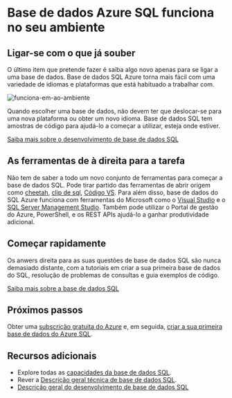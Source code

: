 <properties
   pageTitle="Base de dados Azure SQL funciona no seu ambiente"
   description="Saiba como base de dados SQL ajuda a, protege e protege"
   keywords=""
   services="sql-database"
   documentationCenter=""
   authors="CarlRabeler"
   manager="jhubbard"
   editor=""/>

<tags
   ms.service="sql-database"
   ms.devlang="NA"
   ms.topic="article"
   ms.tgt_pltfrm="NA"
   ms.workload="data-management"
   ms.date="10/13/2016"
   ms.author="carlrab"/>

# <a name="azure-sql-database-works-in-your-environment"></a>Base de dados Azure SQL funciona no seu ambiente

## <a name="connect-with-what-you-already-know"></a>Ligar-se com o que já souber

O último item que pretende fazer é saiba algo novo apenas para se ligar a uma base de dados. Base de dados SQL Azure torna mais fácil com uma variedade de idiomas e plataformas que está habituado a trabalhar com.

![funciona-em-ao-ambiente](./media/sql-database-works-in-your-environment/sql-database-works-in-your-environment.png)

Quando escolher uma base de dados, não devem ter que deslocar-se para uma nova plataforma ou obter um novo idioma. Base de dados SQL tem amostras de código para ajudá-lo a começar a utilizar, esteja onde estiver.  

[Saiba mais sobre o desenvolvimento de base de dados SQL](sql-database-develop-overview.md) 

## <a name="the-right-tools-for-the-job"></a>As ferramentas de à direita para a tarefa

Não tem de saber a todo um novo conjunto de ferramentas para começar a base de dados SQL. Pode tirar partido das ferramentas de abrir origem como [cheetah](https://github.com/wunderlist/cheetah), [clip de sql](https://www.npmjs.com/package/sql-cli), [Código VS](https://code.visualstudio.com/). Para além disso, base de dados do SQL Azure funciona com ferramentas do Microsoft como o [Visual Studio](https://www.visualstudio.com/visual-studio-homepage-vs.aspx) e o [SQL Server Management Studio](https://msdn.microsoft.com/library/ms174173.aspx).  Também pode utilizar o Portal de gestão do Azure, PowerShell, e os REST APIs ajudá-lo a ganhar produtividade adicional.

## <a name="get-started-quickly"></a>Começar rapidamente

Os anwers direita para as suas questões de base de dados SQL são nunca demasiado distante, com a tutoriais em criar a sua primeira base de dados do SQL, resolução de problemas de consultas e guia exemplos de código.

[Saiba mais sobre a base de dados SQL](sql-database-technical-overview.md)

## <a name="next-steps"></a>Próximos passos

Obter uma [subscrição gratuita do Azure](https://azure.microsoft.com/get-started/) e, em seguida, [criar a sua primeira base de dados do Azure SQL](sql-database-get-started.md).

## <a name="additional-resources"></a>Recursos adicionais

* Explore todas as [capacidades da base de dados SQL](https://azure.microsoft.com/services/sql-database/).
* Rever a [Descrição geral técnica de base de dados SQL](sql-database-technical-overview.md).
* [Descrição geral do desenvolvimento de base de dados SQL](sql-database-develop-overview.md)
